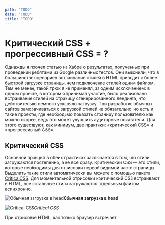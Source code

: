 ```yaml
---
path: "TODO"
date: "TODO"
title: "TODO"
---
```


# Критический CSS + прогрессивный CSS = ?

Однажды я прочел статью на Хабре о результатах, полученных при проведении ребятами из Google различных тестов. Они выяснили, что в большинстве сценариев встраивание стилей в HTML приводит к более быстрой загрузке страницы, чем подключение стилей одним файлом. Тем не менее, такой трюк я не применял, за одним исключением: в одном проекте, в котором я принимал участие, было реализовано встраивание стилей на страницу сгенерированного лендинга, что действительно немного ускоряло загрузку. При разработке обычных сайтов заморачиваться с загрузкой стилей не обязательно, но есть и такие проекты, где необходимо показать страницу пользователю как можно скорее, ведь это может улучшить аудиторные показатели. Для этого существуют, как минимум, две практики: «критический CSS» и «прогрессивный CSS».

## Критический CSS

Основной принцип в обеих практиках заключается в том, что стили загружаются постепенно, а не все сразу. Критический CSS — это стили, которые необходимы для отрисовки первой видимой части страницы. Выделить такие стили автоматически вы можете с помощью пакета [CriticalCSS](https://github.com/filamentgroup/criticalCSS). Для моментальной отрисовки критический CSS встраивают в HTML, все остальные стили загружаются отдельным файлом асинхронно.

![*Обычная загрузка в head*](https://cdn-images-1.medium.com/max/2000/1*cf_FIrLnoSWAo_n65Cb3BA.gif)**Обычная загрузка в head**

![Critical CSS](https://cdn-images-1.medium.com/max/2000/1*FNMTHC_4hViET7UcChQ8zw.gif)*Critical CSS*

При отрисовке HTML, как только браузер встречает <script> или <link>, он останавливается и ждёт, пока JS- или CSS-файл загрузится, и только после этого идет дальше. При использовании <script> с атрибутами async и defer, мы можем попросить браузер загружать скрипт асинхронно, без блокировки рендеринга страницы, но у <link> таких атрибутов нет. Из этой ситуации нас спасёт функция [loadCSS](https://github.com/filamentgroup/loadCSS) — её использование позволит вашей странице отрисоваться с критическим CSS и не ждать полной загрузки остальных стилей.

    <!DOCTYPE html>
    <html>
        <head>
            <script>
                // loadCSS.js
            </script>
            <style>
                /* Критические стили */
                .article,
                .comments,
                .about,
                .footer {
                    display: none;
                }
            </style>
            <script>
                /* Остальные стили */
                loadCSS('style.css');
            </script>
        </head>
        <body>
            ...
        </body>
    </html>

Как это работает? Если коротко, то эта функция создает <link rel="stylesheet"> с атрибутом media="only x". Таким образом, браузер загружает стили, при этом не блокируя рендеринг страницы. После того, как стили загружены, атрибуту задается значение media="all". В современных браузерах, поддерживающих rel="preload" для <link>, можно обойтись без loadCSS.

    <link rel="preload" href="/style.css"
          as="style" onload="this.rel='stylesheet'">
    <noscript>
        <link rel="stylesheet" href="style.css">
    </noscript>

С media="only x" такой трюк не сработает: разные браузеры загружают CSS по-разному, loadCSS учитывает все эти нюансы.

## Прогрессивный CSS

![](https://cdn-images-1.medium.com/max/2000/1*CmWVzKAJvO289yxtOJcQnw.gif)

Прогрессивный CSS предполагает создание отдельного CSS-файла для каждой части страницы: перед каждой вставляется <link rel="stylesheet"> со стилем только этой части. Благодаря тому, что <link rel="stylesheet"> блокирует рендеринг до окончания загрузки стилей, страница будет загружаться последовательно по частях. В этом сценарии выгоднее всего использовать HTTP/2, он хорошо работает с одновременными запросами.

    <!DOCTYPE html>
    <html>
        <head>
        </head>
        <body>
            <link rel="stylesheet" href="header.css">
            <header class="header">...</header>
    
            <link rel="stylesheet" href="article.css">
            <main class="article"></main>
    
            <link rel="stylesheet" href="comments.css">
            <section class="comments">...</section>
    
            <link rel="stylesheet" href="about.css">
            <section class="about"></section>
    
            <link rel="stylesheet" href="footer.css">
            <footer class="footer"></footer>
        </body>
    </html>

Пришла пора признаться, что прогрессивный CSS это скорее концепт, чем что-то применимое на практике: в [спецификации HTML](https://html.spec.whatwg.org/multipage/semantics.html#the-link-element) никак не объяснено, как рендеринг страницы должен блокироваться загрузкой CSS и как должен вести себя <link rel="stylesheet"> в <body>, поэтому все браузеры обрабатывают эту ситуацию по-своему. Можно выделить два основных поведения браузеров:

1. Встретил <link rel="stylesheet">;

1. Дождался загрузки;

1. Рендерит дальше.

Или:

1. Встретил <link rel="stylesheet">;

1. Дождался загрузки **всех** обнаруженных стилей;

1. Рендерит дальше.

Подробнее про поведение каждого браузера можно [почитать у Джейка Арчибальда](https://jakearchibald.com/2016/link-in-body/#changes-to-chrome). На реальных проектах прогрессивный CSS в полной мере не применить, но сама концепция выглядит очень интересно.

## Gulp в помощь

Чтобы с лёгкостью применять критический и прогрессивный CSS вместе во всех браузерах, я написал плагин [gulp-progressive-css](https://www.npmjs.com/package/gulp-progressive-css). Этот плагин обрабатывает HTML-файлы и добавляет возможность использовать атрибуты priority="critical", priority="queued" и priority="async" у элемента <link rel="stylesheet">.

    <!DOCTYPE html>
    <html>
        <head>
            <link rel="stylesheet"
                  priority="async" href="/font.css">

            <link rel="stylesheet"
                  priority="critical" href="/header.css">

            <link rel="stylesheet"
                  priority="queued" href="/article.css">

            <link rel="stylesheet"
                  priority="queued" href="/comments.css">

            <link rel="stylesheet"
                  priority="queued" href="/about.css">

            <link rel="stylesheet"
                  priority="queued" href="/footer.css">
        </head>
        <body>
            <header class="header"></header>
            <main class="article"></main>
            <section class="comments"></section>
            <section class="about"></section>
            <footer class="footer"></footer>
        </body>
    </html>

Стили, подключенные с атрибутом priority="critical", будут встроены в HTML-файл, а стили с атрибутом priority="queued" или priority="async" будут загружены асинхронно с помощью функции importCSS. Это [вариация функции](https://github.com/TrigenSoftware/import-css/blob/master/src/link-in-body-async.js) loadCSS, её особенность в том, что загрузка стилей начинатся одновременно, но стили с priority="queued" будут применяться в том порядке, в котором они были указаны в HTML-файле. Чтобы загрузка стилей работала одинаково во всех браузерах, подключение стилей переносится в конец <body>. Также добавляется <link rel="preload"> в <head> для каждого файла стилей, чтобы в браузерах, которые поддерживают rel="preload", загрузка начиналась еще при обработке <head>.

    <!DOCTYPE html>
    <html>
        <head>
            <style>/* header.css */</style>
            <link rel="preload" as="style" href="font.css">
            <link rel="preload" as="style" href="article.css">
            <link rel="preload" as="style" href="comments.css">
            <link rel="preload" as="style" href="about.css">
            <link rel="preload" as="style" href="footer.css">
            <noscript>
                <link rel="stylesheet" href="font.css">
                <link rel="stylesheet" href="article.css">
                <link rel="stylesheet" href="comments.css">
                <link rel="stylesheet" href="about.css">
                <link rel="stylesheet" href="footer.css">
            </noscript>
        </head>
        <body>
            <header class="header"></header>
            <main class="article"></main>
            <section class="comments"></section>
            <section class="about"></section>
            <footer class="footer"></footer>
            <script>
                importCSS('font.css', 0, true);
                importCSS('article.css');
                importCSS('comments.css');
                importCSS('about.css');
                importCSS('footer.css');
            </script>
        </body>
    </html>

## Результаты применения

Я решил взять один из лендингов, который однажды верстал, и на его примере продемонстрировать пользу применения асинхронной загрузки стилей.

Тестируем изначальный вариант лендинга на [PageSpeed Insights](https://developers.google.com/speed/pagespeed/insights):

![PageSpeed: 74 балла из 100.](https://cdn-images-1.medium.com/max/2704/1*jd_lhPJSnP53YL9bT2tSIg.jpeg)*PageSpeed: 74 балла из 100.*

По результатам тестирования видно, что стили шрифтов и основные стили блокируют рендеринг страницы. Применив прогрессивную загрузку на стили сайта, мы будем иметь те же 74 из 100 баллов, но если сделать загрузку шрифтов асинхронной, то результат уже совсем другой:

![PageSpeed: 98 баллов из 100.](https://cdn-images-1.medium.com/max/2704/1*60RoxNGHPg14S7azV2A9hw.jpeg)*PageSpeed: 98 баллов из 100.*

При сравнении трёх вариантов страницы на [WebPageTest](https://www.webpagetest.org/):

1. Обычный;

1. Прогрессивная загрузка;

1. Прогрессивная загрузка и асинхронная загрузка шрифтов;

Можно увидеть, что второй вариант отображает первый кадр раньше, чем первый, при этом третий вариант делает это еще раньше со значительным отрывом.

![Сравнение подходов к загрузке на WebPageTest.](https://cdn-images-1.medium.com/max/8680/1*XBOQZo9twVP_TXBaYVtD8w.jpeg)*Сравнение подходов к загрузке на WebPageTest.*

На этом примере становится понятно, что небольшому лендингу основное ускорение придает асинхронная загрузка шрифтов, а не прогрессивная загрузка стилей. Так происходит из-за слишком малого размера файла стилей. Прогрессивная загрузка будет давать ощутимую пользу только полноценным сайтам, у которых размер стилей больше в несколько раз.

### Источники

* [33 способа ускорить ваш фронтенд в 2017 году](https://habrahabr.ru/company/badoo/blog/320558/), Александр Гутников

* [The future of loading CSS](https://jakearchibald.com/2016/link-in-body/), Джейк Арчибальд

* [Ускорение Lenta.ru: 3 человека, 2 недели, улучшение глубины просмотра на 27%](http://habrahabr.net/thread/8679), Денис Паращий

*Автор [Даниил Оношко](https://trigen.pro/), редактура [Вадима Макеева](https://medium.com/@pepelsbey).*
